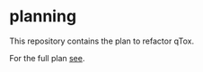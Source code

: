 # planning

This repository contains the plan to refactor qTox.

For the full plan [see](Refactor.md).

